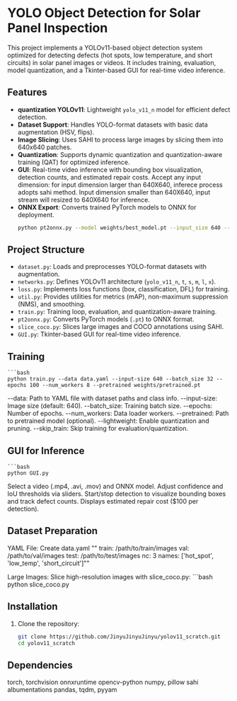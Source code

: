 # YOLO Object Detection for Solar Panel Inspection

This project implements a YOLOv11-based object detection system optimized for detecting defects (hot spots, low temperature, and short circuits) in solar panel images or videos. It includes training, evaluation, model quantization, and a Tkinter-based GUI for real-time video inference.

## Features
- **quantization YOLOv11**: Lightweight `yolo_v11_n` model for efficient defect detection.
- **Dataset Support**: Handles YOLO-format datasets with basic data augmentation (HSV, flips).
- **Image Slicing**: Uses SAHI to process large images by slicing them into 640x640 patches.
- **Quantization**: Supports dynamic quantization and quantization-aware training (QAT) for optimized inference.
- **GUI**: Real-time video inference with bounding box visualization, detection counts, and estimated repair costs. Accept any input dimension: for input dimension larger than 640X640, inferece process adopts sahi method. Input dimension smaller than 640X640, input stream will resized to 640X640 for inference.
- **ONNX Export**: Converts trained PyTorch models to ONNX for deployment.
    ```bash
    python pt2onnx.py --model weights/best_model.pt --input_size 640 --nc 3

## Project Structure
- `dataset.py`: Loads and preprocesses YOLO-format datasets with augmentation.
- `networks.py`: Defines YOLOv11 architecture (`yolo_v11_n`, `t`, `s`, `m`, `l`, `x`).
- `loss.py`: Implements loss functions (box, classification, DFL) for training.
- `util.py`: Provides utilities for metrics (mAP), non-maximum suppression (NMS), and smoothing.
- `train.py`: Training loop, evaluation, and quantization-aware training.
- `pt2onnx.py`: Converts PyTorch models (`.pt`) to ONNX format.
- `slice_coco.py`: Slices large images and COCO annotations using SAHI.
- `GUI.py`: Tkinter-based GUI for real-time video inference.
## Training
    ```bash
    python train.py --data data.yaml --input-size 640 --batch_size 32 --epochs 100 --num_workers 8 --pretrained weights/pretrained.pt

--data: Path to YAML file with dataset paths and class info.
--input-size: Image size (default: 640).
--batch_size: Training batch size.
--epochs: Number of epochs.
--num_workers: Data loader workers.
--pretrained: Path to pretrained model (optional).
--lightweight: Enable quantization and pruning.
--skip_train: Skip training for evaluation/quantization.
## GUI for Inference
    ```bash
    python GUI.py

Select a video (.mp4, .avi, .mov) and ONNX model.
Adjust confidence and IoU thresholds via sliders.
Start/stop detection to visualize bounding boxes and track defect counts.
Displays estimated repair cost ($100 per detection).

## Dataset Preparation
YAML File: Create data.yaml
""  train: /path/to/train/images
    val: /path/to/val/images
    test: /path/to/test/images
    nc: 3
    names: ['hot_spot', 'low_temp', 'short_circuit']""

Large Images: Slice high-resolution images with slice_coco.py:
    ```bash
    python slice_coco.py

## Installation
1. Clone the repository:
   ```bash
   git clone https://github.com/JinyuJinyuJinyu/yolov11_scratch.git
   cd yolov11_scratch

## Dependencies
torch, torchvision
onnxruntime
opencv-python
numpy, pillow
sahi
albumentations
pandas, tqdm, pyyam